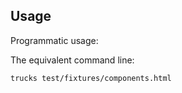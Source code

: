 ## Usage

Programmatic usage:

<? @source {javascript=s/(\.\.\/)+\/lib\/index/trucks/gm} usage.js ?>

The equivalent command line:

```shell
trucks test/fixtures/components.html
```
